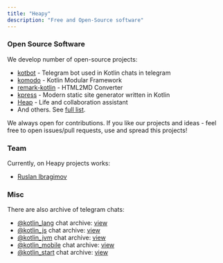 ```yaml
---
title: "Heapy"
description: "Free and Open-Source software"
---
```


### Open Source Software

We develop number of open-source projects:

* [kotbot](https://github.com/Heapy/kotbot) - Telegram bot used in Kotlin chats in telegram
* [komodo](https://github.com/Heapy/komodo) - Kotlin Modular Framework
* [remark-kotlin](https://github.com/Heapy/remark-kotlin) - HTML2MD Converter
* [kpress](https://github.com/Heapy/kpress) - Modern static site generator written in Kotlin
* [Heap](https://github.com/Heapy/Heap) - Life and collaboration assistant
* And others. See [full list](https://github.com/Heapy).

We always open for contributions. If you like our projects and ideas - feel free to open issues/pull requests, use and spread this projects!

### Team

Currently, on Heapy projects works:

* [Ruslan Ibragimov](https://github.com/IRus)

### Misc

There are also archive of telegram chats:

* [@kotlin_lang](https://t.me/kotlin_lang) chat archive: [view](/t/me/kotlin_lang)
* [@kotlin_js](https://t.me/kotlin_js) chat archive: [view](/t/me/kotlin_js)
* [@kotlin_jvm](https://t.me/kotlin_jvm) chat archive: [view](/t/me/kotlin_jvm)
* [@kotlin_mobile](https://t.me/kotlin_mobile) chat archive: [view](/t/me/kotlin_mobile)
* [@kotlin_start](https://t.me/kotlin_start) chat archive: [view](/t/me/kotlin_start)
